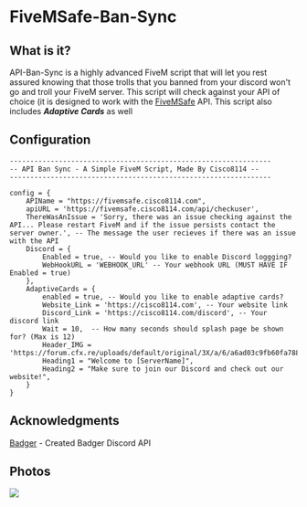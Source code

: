 # FiveMSafe-Ban-Sync
## What is it? 
API-Ban-Sync is a highly advanced FiveM script that will let you rest assured knowing that those trolls that you banned from your discord won't go and troll your FiveM server. This script will check against your API of choice (it is designed to work with the [FiveMSafe](https://FiveMSafe.cisco8114.com) API. This script also includes ***Adaptive Cards*** as well

## Configuration 
```
----------------------------------------------------------------
-- API Ban Sync - A Simple FiveM Script, Made By Cisco8114 --
----------------------------------------------------------------

config = {
    APIName = "https://fivemsafe.cisco8114.com",
    apiURL = 'https://fivemsafe.cisco8114.com/api/checkuser',
    ThereWasAnIssue = 'Sorry, there was an issue checking against the API... Please restart FiveM and if the issue persists contact the server owner.', -- The message the user recieves if there was an issue with the API
    Discord = {
        Enabled = true, -- Would you like to enable Discord loggging?
        WebHookURL = 'WEBHOOK_URL' -- Your webhook URL (MUST HAVE IF Enabled = true)
    },
    AdaptiveCards = {
        enabled = true, -- Would you like to enable adaptive cards?
        Website_Link = 'https://cisco8114.com', -- Your website link
        Discord_Link = 'https://cisco8114.com/discord', -- Your discord link
        Wait = 10,  -- How many seconds should splash page be shown for? (Max is 12)
        Header_IMG = 'https://forum.cfx.re/uploads/default/original/3X/a/6/a6ad03c9fb60fa7888424e7c9389402846107c7e.png',
        Heading1 = "Welcome to [ServerName]",
        Heading2 = "Make sure to join our Discord and check out our website!",
    }
}
```

## Acknowledgments
[Badger](https://github.com/jaredscar) - Created Badger Discord API 

## Photos
![](https://cdn.cisco8114)
